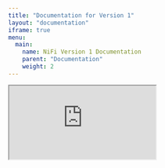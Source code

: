 ```yaml
---
title: "Documentation for Version 1"
layout: "documentation"
iframe: true
menu:
  main:
    name: NiFi Version 1 Documentation
    parent: "Documentation"
    weight: 2
---
```


<iframe class="documentation-container" src="https://nifi.apache.org/docs/nifi-docs/"></iframe>
